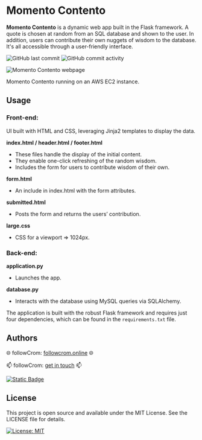 # Momento Contento

**Momento Contento** is a dynamic web app built in the Flask framework. A quote is chosen at random from an SQL database and shown to the user. In addition, users can contribute their own nuggets of wisdom to the database. It's all accessible through a user-friendly interface.

![GitHub last commit](https://img.shields.io/github/last-commit/followcrom/Momento-Contento) ![GitHub commit activity](https://img.shields.io/github/commit-activity/m/followcrom/Momento-Contento)

![Momento Contento webpage](https://www.followcrom.online/embeds/gh_domdom_readme.jpg)

Momento Contento running on an AWS EC2 instance.

## Usage

### Front-end:

UI built with HTML and CSS, leveraging Jinja2 templates to display the data.

**index.html / header.html / footer.html**

- These files handle the display of the initial content.
- They enable one-click refreshing of the random wisdom.
- Includes the form for users to contribute wisdom of their own.

**form.html**

- An include in index.html with the form attributes.

**submitted.html**

- Posts the form and returns the users’ contribution.

**large.css**

- CSS for a viewport => 1024px.

### Back-end:

**application.py**

- Launches the app.

**database.py**

- Interacts with the database using MySQL queries via SQLAlchemy.

The application is built with the robust Flask framework and requires just four dependencies, which can be found in the `requirements.txt` file.

## Authors

🌐 followCrom: [followcrom.online](https://followcrom.online/index.html) 🌐

📫 followCrom: [get in touch](https://followcrom.online/contact/contact.php) 📫

[![Static Badge](https://img.shields.io/badge/followcrom-.online-blue?style=for-the-badge)](http://followcrom.online)

## License

This project is open source and available under the MIT License. See the LICENSE file for details.

[![License: MIT](https://img.shields.io/badge/License-MIT-green.svg)](https://opensource.org/licenses/MIT)
